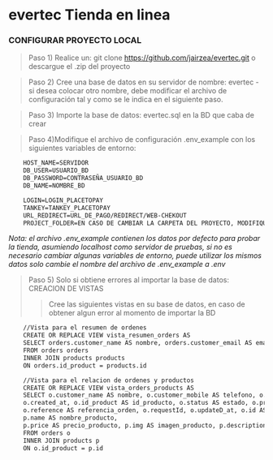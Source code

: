 # evertec Tienda en linea

### CONFIGURAR PROYECTO LOCAL

>Paso 1) Realice un:  git clone https://github.com/jairzea/evertec.git o descargue el .zip del proyecto

>Paso 2) Cree una base de datos en su servidor de nombre: evertec - si desea colocar otro nombre, debe modificar el archivo de configuración tal y como se le indica en el siguiente paso.

>Paso 3) Importe la base de datos: evertec.sql en la BD que caba de crear

>Paso 4)Modifique el archivo de configuración .env_example con los siguientes variables de entorno:
```HTML
	HOST_NAME=SERVIDOR
	DB_USER=USUARIO_BD
	DB_PASSWORD=CONTRASEÑA_USUARIO_BD
	DB_NAME=NOMBRE_BD

	LOGIN=LOGIN_PLACETOPAY
	TANKEY=TANKEY_PLACETOPAY
	URL_REDIRECT=URL_DE_PAGO/REDIRECT/WEB-CHEKOUT
	PROJECT_FOLDER=EN CASO DE CAMBIAR LA CARPETA DEL PROYECTO, MODIFIQUE ESTA VARIABLE
```

*Nota: el archivo .env_example contienen los datos por defecto para probar la tienda, asumiendo localhost 
como servidor de pruebas, si no es necesario cambiar algunas variables de entorno, puede utilizar los mismos datos
solo cambie el nombre del archivo de .env_example a .env*

>Paso 5) Solo si obtiene errores al importar la base de datos:
>CREACION DE VISTAS
>>Cree las siguientes vistas en su base de datos, en caso de obtener algun error al momento de importar la BD
```HTML
	//Vista para el resumen de ordenes
	CREATE OR REPLACE VIEW vista_resumen_orders AS
	SELECT orders.customer_name AS nombre, orders.customer_email AS email, products.name AS nombre_producto, products.description AS descripcion_producto, products.price AS precio_producto, products.img AS imagen_producto, orders.id AS id_orden, orders.customer_mobile AS telefono, orders.token 
	FROM orders orders
	INNER JOIN products products
	ON orders.id_product = products.id
```
```HTML
	//Vista para el relacion de ordenes y productos
	CREATE OR REPLACE VIEW vista_orders_products AS
    SELECT o.customer_name AS nombre, o.customer_mobile AS telefono, o.customer_email AS email,
    o.created_at, o.id_product AS id_producto, o.status AS estado, o.processUrl AS url_pago, 
    o.reference AS referencia_orden, o.requestId, o.updateD_at, o.id AS id_orden, o.id_cliente, o.llave_secreta, 
    p.name AS nombre_producto, 
    p.price AS precio_producto, p.img AS imagen_producto, p.description AS descripcion_producto
    FROM orders o
    INNER JOIN products p
    ON o.id_product = p.id
```